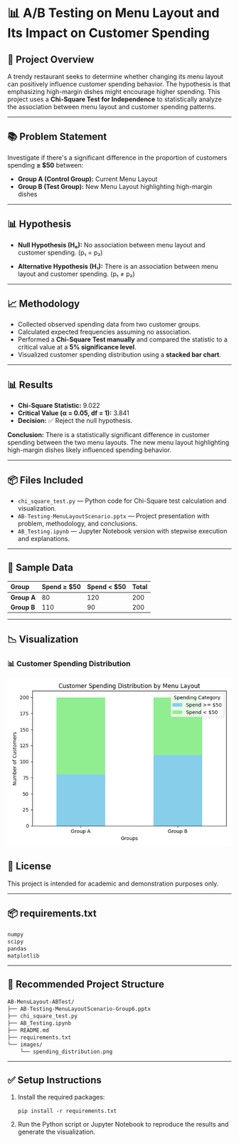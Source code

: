# 📊 A/B Testing on Menu Layout and Its Impact on Customer Spending

## 📌 Project Overview

A trendy restaurant seeks to determine whether changing its menu layout can positively influence customer spending behavior. The hypothesis is that emphasizing high-margin dishes might encourage higher spending. This project uses a **Chi-Square Test for Independence** to statistically analyze the association between menu layout and customer spending patterns.

---

## 📚 Problem Statement

Investigate if there's a significant difference in the proportion of customers spending **≥ \$50** between:

* **Group A (Control Group):** Current Menu Layout
* **Group B (Test Group):** New Menu Layout highlighting high-margin dishes

---

## 📊 Hypothesis

* **Null Hypothesis (H₀):**
  No association between menu layout and customer spending. (p₁ = p₂)

* **Alternative Hypothesis (H₁):**
  There is an association between menu layout and customer spending. (p₁ ≠ p₂)

---

## 📈 Methodology

* Collected observed spending data from two customer groups.
* Calculated expected frequencies assuming no association.
* Performed a **Chi-Square Test manually** and compared the statistic to a critical value at a **5% significance level**.
* Visualized customer spending distribution using a **stacked bar chart**.

---

## 📊 Results

* **Chi-Square Statistic:** 9.022
* **Critical Value (α = 0.05, df = 1):** 3.841
* **Decision:** ✅ Reject the null hypothesis.

**Conclusion:**
There is a statistically significant difference in customer spending between the two menu layouts. The new menu layout highlighting high-margin dishes likely influenced spending behavior.

---

## 📦 Files Included

* `chi_square_test.py` — Python code for Chi-Square test calculation and visualization.
* `AB-Testing-MenuLayoutScenario.pptx` — Project presentation with problem, methodology, and conclusions.
* `AB_Testing.ipynb` — Jupyter Notebook version with stepwise execution and explanations.

---

## 📑 Sample Data

| Group       | Spend ≥ \$50 | Spend < \$50 | Total |
| :---------- | :----------- | :----------- | :---- |
| **Group A** | 80           | 120          | 200   |
| **Group B** | 110          | 90           | 200   |

---

## 📉 Visualization

### 📊 Customer Spending Distribution

![Spending Distribution](images/spending_distribution.png)



## 📜 License

This project is intended for academic and demonstration purposes only.

---

## 📦 requirements.txt

```
numpy
scipy
pandas
matplotlib
```

---

## 📁 Recommended Project Structure

```
AB-MenuLayout-ABTest/
├── AB-Testing-MenuLayoutScenario-Group6.pptx
├── chi_square_test.py
├── AB_Testing.ipynb
├── README.md
├── requirements.txt
└── images/
    └── spending_distribution.png
```

---

## ✅ Setup Instructions

1. Install the required packages:

   ```
   pip install -r requirements.txt
   ```
2. Run the Python script or Jupyter Notebook to reproduce the results and generate the visualization.
